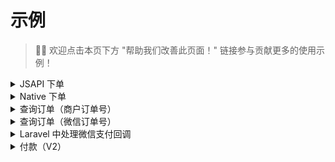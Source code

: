 # 示例

> 👏🏻 欢迎点击本页下方 "帮助我们改善此页面！" 链接参与贡献更多的使用示例！



<details>
    <summary>JSAPI 下单</summary>

> 官方文档：<https://pay.weixin.qq.com/wiki/doc/apiv3/apis/chapter3_1_1.shtml>

```php
$response = $app->getClient()->postJson("v3/pay/transactions/jsapi", [
   "mchid" => "1518700000", // <---- 请修改为您的商户号
   "out_trade_no" => "native12177525012012070352333'.rand(1,1000).'",
   "appid" => "wx6222e9f48a0xxxxx", // <---- 请修改为服务号的 appid
   "description" => "Image形象店-深圳腾大-QQ公仔",
   "notify_url" => "https://weixin.qq.com/",
   "amount" => [
        "total" => 1,
        "currency" => "CNY"
    ],
    "payer" => [
        "openid" => "o4GgauInH_RCEdvrrNGrnxxxxxx" // <---- 请修改为服务号下单用户的 openid
    ]
]);

\dd($response->toArray(false));
```

</details>


<details>
    <summary>Native 下单</summary>

```php
$response = $app->getClient()->postJson('v3/pay/transactions/native', [
    'mchid' => (string)$app->getMerchant()->getMerchantId(),
    'out_trade_no' => 'native20210720xxx',
    'appid' => 'wxe2fb06xxxxxxxxxx6',
    'description' => 'Image形象店-深圳腾大-QQ公仔',
    'notify_url' => 'https://weixin.qq.com/',
    'amount' => [
        'total' => 1,
        'currency' => 'CNY',
    ]
]);

print_r($response->toArray(false));
```
</details>


<details>
    <summary>查询订单（商户订单号）</summary>

```php

$outTradeNo = 'native20210720xxx';
$response = $app->getClient()->get("v3/pay/transactions/out-trade-no/{$outTradeNo}", [
    'query'=>[
        'mchid' =>  $app->getMerchant()->getMerchantId()
    ]
]);

print_r($response->toArray());
```
</details>


<details>
    <summary>查询订单（微信订单号）</summary>

```php
$transactionId = '217752501201407033233368018';
$response = $app->getClient()->get("pay/transactions/id/{$transactionId}", [
    'query'=>[
        'mchid' =>  $app->getMerchant()->getMerchantId()
    ]
]);

print_r($response->toArray());
```
</details>

<details>
    <summary>Laravel 中处理微信支付回调</summary>

> 记得需要将此类路由关闭 csrf 验证。

```php
// 假设你设置的通知地址notify_url为: https://easywechat.com/payment_notify

// 注意：通知地址notify_url必须为https协议

Route::post('payment_notify', function () {
    // $app 为你实例化的支付对象，此处省略实例化步骤
    $server = $app->getServer();

    // 处理支付结果事件
    $server->handlePaid(function ($message) {
        // $message 为微信推送的通知结果，详看微信官方文档

        // 微信支付订单号 $message['transaction_id']
        // 商户订单号 $message['out_trade_no']
        // 商户号 $message['mchid']
        // 具体看微信官方文档...
        // 进行业务处理，如存数据库等...
    });

    // 处理退款结果事件
    $server->handleRefunded(function ($message) {
        // 同上，$message 详看微信官方文档
        // 进行业务处理，如存数据库等...
    });

    return $server->serve();
});
```
</details>
  
<details>
   <summary>付款（V2）</summary>

```php
$response = $api->post('/mmpaymkttransfers/promotion/transfers', [
    'body' => [
        'mch_appid' => $app->getConfig()['app_id'],     //注意在配置文件中加上app_id
        'mchid' => $app->getConfig()['mch_id'],         //商户号
        'partner_trade_no' => '202203081646729819743',  // 商户订单号，需保持唯一性(只能是字母或者数字，不能包含有符号)
        'openid' => 'ogn1H45HCRxVRiEMLbLLuABbxxxx',     //用户openid
        'check_name' => 'FORCE_CHECK',                  // NO_CHECK：不校验真实姓名, FORCE_CHECK：强校验真实姓名
        're_user_name'=> '用户真实姓名',                  // 如果 check_name 设置为 FORCE_CHECK 则必填用户真实姓名
        'amount' => '100',                              //金额
        'desc' => '理赔',                                // 企业付款操作说明信息。必填
    ],
    'local_cert' => $app->getConfig()['certificate'], //v2证书绝对路径
    'local_pk' => $app->getConfig()['private_key'],   //v2证书密钥绝对路径
]);

print_r($response->toArray());
```
</details>
  
<!--
<details>
    <summary>标题</summary>
内容
</details>
-->
